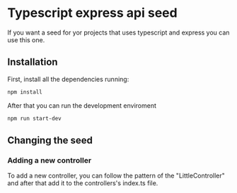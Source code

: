 # Typescript express api seed

If you want a seed for yor projects that uses typescript and express you can use this one.

## Installation

First, install all the dependencies running:

```sh
npm install
```

After that you can run the development enviroment

```sh
npm run start-dev
```

## Changing the seed

### Adding a new controller

To add a new controller, you can follow the pattern of the "LittleController" and after that add it to the controllers's index.ts file.
